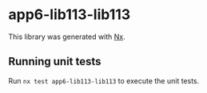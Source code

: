 # app6-lib113-lib113

This library was generated with [Nx](https://nx.dev).

## Running unit tests

Run `nx test app6-lib113-lib113` to execute the unit tests.
